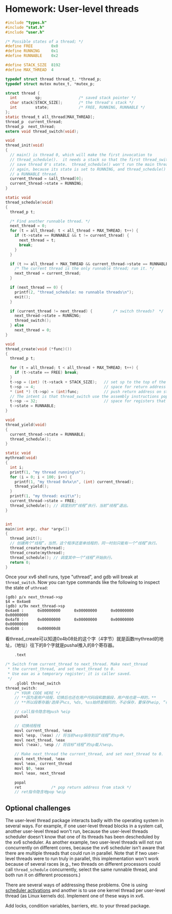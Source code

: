 # Homework: User-level threads

```c
#include "types.h"
#include "stat.h"
#include "user.h"

/* Possible states of a thread; */
#define FREE        0x0
#define RUNNING     0x1
#define RUNNABLE    0x2

#define STACK_SIZE  8192
#define MAX_THREAD  4

typedef struct thread thread_t, *thread_p;
typedef struct mutex mutex_t, *mutex_p;

struct thread {
  int        sp;                /* saved stack pointer */
  char stack[STACK_SIZE];       /* the thread's stack */
  int        state;             /* FREE, RUNNING, RUNNABLE */
};
static thread_t all_thread[MAX_THREAD];
thread_p  current_thread;
thread_p  next_thread;
extern void thread_switch(void);

void 
thread_init(void)
{
  // main() is thread 0, which will make the first invocation to
  // thread_schedule().  it needs a stack so that the first thread_switch() can
  // save thread 0's state.  thread_schedule() won't run the main thread ever
  // again, because its state is set to RUNNING, and thread_schedule() selects
  // a RUNNABLE thread.
  current_thread = &all_thread[0];
  current_thread->state = RUNNING;
}

static void 
thread_schedule(void)
{
  thread_p t;

  /* Find another runnable thread. */
  next_thread = 0;
  for (t = all_thread; t < all_thread + MAX_THREAD; t++) {
    if (t->state == RUNNABLE && t != current_thread) {
      next_thread = t;
      break;
    }
  }

  if (t >= all_thread + MAX_THREAD && current_thread->state == RUNNABLE) {
    /* The current thread is the only runnable thread; run it. */
    next_thread = current_thread;
  }

  if (next_thread == 0) {
    printf(2, "thread_schedule: no runnable threads\n");
    exit();
  }

  if (current_thread != next_thread) {         /* switch threads?  */
    next_thread->state = RUNNING;
    thread_switch();
  } else
    next_thread = 0;
}

void 
thread_create(void (*func)())
{
  thread_p t;

  for (t = all_thread; t < all_thread + MAX_THREAD; t++) {
    if (t->state == FREE) break;
  }
  t->sp = (int) (t->stack + STACK_SIZE);   // set sp to the top of the stack
  t->sp -= 4;                              // space for return address
  * (int *) (t->sp) = (int)func;           // push return address on stack
  // The intent is that thread_switch use the assembly instructions popal and pushal to restore and save all eight x86 registers. Note that thread_create simulates eight pushed registers (32 bytes) on a new thread's stack.
  t->sp -= 32;                             // space for registers that thread_switch expects
  t->state = RUNNABLE;
}

void 
thread_yield(void)
{
  current_thread->state = RUNNABLE;
  thread_schedule();
}

static void 
mythread(void)
{
  int i;
  printf(1, "my thread running\n");
  for (i = 0; i < 100; i++) {
    printf(1, "my thread 0x%x\n", (int) current_thread);
    thread_yield();
  }
  printf(1, "my thread: exit\n");
  current_thread->state = FREE;
  thread_schedule(); // 调度别的“线程”执行，当前“线程”退出。
}


int 
main(int argc, char *argv[]) 
{
  thread_init();
  // 创建两个“线程”，当然，这个程序还是单线程的，同一时刻只能有一个“线程”执行。
  thread_create(mythread);
  thread_create(mythread);
  thread_schedule(); // 调度其中一个“线程”开始执行。
  return 0;
}
```

Once your xv6 shell runs, type "uthread", and gdb will break at `thread_switch`. Now you can type commands like the following to inspect the state of `uthread`:

```
(gdb) p/x next_thread->sp
$4 = 0x4ae8
(gdb) x/9x next_thread->sp
0x4ae8 :      0x00000000      0x00000000      0x00000000      0x00000000
0x4af8 :      0x00000000      0x00000000      0x00000000      0x00000000
0x4b08 :      0x000000d8
```

看thread_create可以知道0x4b08处的这个字（4字节）就是函数mythread的地址，（地址）往下的8个字就是pushal推入的8个寄存器。

```c
	.text

/* Switch from current_thread to next_thread. Make next_thread
 * the current_thread, and set next_thread to 0.
 * Use eax as a temporary register; it is caller saved.
 */
	.globl thread_switch
thread_switch:
	/* YOUR CODE HERE */
    // **因为是用户线程，切换后也还在用户代码段和数据段，用户栈也是一样的，**
    // **所以段寄存器/选择子%cs, %ds, %ss始终是相同的，不必保存，要保存%eip, “栈指针”。**

    // call指令隐含地push %eip
    pushal

    // 切换线程栈
    movl current_thread, %eax
    movl %esp, (%eax) // 将当前%esp保存到旧“线程”的sp中。
    movl next_thread, %eax
    movl (%eax), %esp // 将目标“线程”的sp载入%esp。

    // Make next_thread the current_thread, and set next_thread to 0.
    movl next_thread, %eax
    movl %eax, current_thread
    movl $0, %eax
    movl %eax, next_thread

    popal
	ret				/* pop return address from stack */
    // ret指令隐含地pop %eip
```

## Optional challenges

The user-level thread package interacts badly with the operating system in several ways. For example, if one user-level thread blocks in a system call, another user-level thread won't run, because the user-level threads scheduler doesn't know that one of its threads has been descheduled by the xv6 scheduler. As another example, two user-level threads will not run concurrently on different cores, because the xv6 scheduler isn't aware that there are multiple threads that could run in parallel. Note that if two user-level threads were to run truly in parallel, this implementation won't work because of several races (e.g., two threads on different processors could call `thread_schedule` concurrently, select the same runnable thread, and both run it on different processors.)

There are several ways of addressing these problems. One is using [scheduler activations](http://en.wikipedia.org/wiki/Scheduler_activations) and another is to use one kernel thread per user-level thread (as Linux kernels do). Implement one of these ways in xv6.

Add locks, condition variables, barriers, etc. to your thread package.

